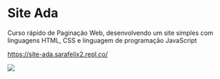 # Site Ada
Curso rápido de Paginação Web, desenvolvendo um site simples com linguagens HTML, CSS e linguagem de programação JavaScript

https://site-ada.sarafelix2.repl.co/

![](ada.gif)
